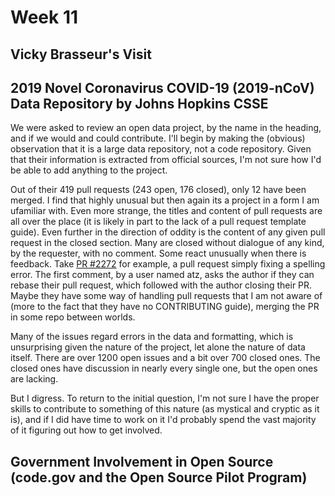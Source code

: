 # Week 11
## Vicky Brasseur's Visit

## 2019 Novel Coronavirus COVID-19 (2019-nCoV) Data Repository by Johns Hopkins CSSE
We were asked to review an open data project, by the name in the heading, and if we would and could contribute. I'll begin by making the (obvious) observation that it is a large data repository, not a code repository. Given that their information is extracted from official sources, I'm not sure how I'd be able to add anything to the project. 

Out of their 419 pull requests (243 open, 176 closed), only 12 have been merged. I find that highly unusual but then again its a project in a form I am ufamiliar with. Even more strange, the titles and content of pull requests are all over the place (it is likely in part to the lack of a pull request template guide). Even further in the direction of oddity is the content of any given pull request in the closed section. Many are closed without dialogue of any kind, by the requester, with no comment. Some react unusually when there is feedback. Take [PR #2272](https://github.com/CSSEGISandData/COVID-19/pull/2272 "Weird") for example, a pull request simply fixing a spelling error. The first comment, by a user named atz, asks the author if they can rebase their pull request, which followed with the author closing their PR. Maybe they have some way of handling pull requests that I am not aware of (more to the fact that they have no CONTRIBUTING guide), merging the PR in some repo between worlds. 

Many of the issues regard errors in the data and formatting, which is unsurprising given the nature of the project, let alone the nature of data itself. There are over 1200 open issues and a bit over 700 closed ones. The closed ones have discussion in nearly every single one, but the open ones are lacking.

But I digress. To return to the initial question, I'm not sure I have the proper skills to contribute to something of this nature (as mystical and cryptic as it is), and if I did have time to work on it I'd probably spend the vast majority of it figuring out how to get involved.

## Government Involvement in Open Source (code.gov and the Open Source Pilot Program)
